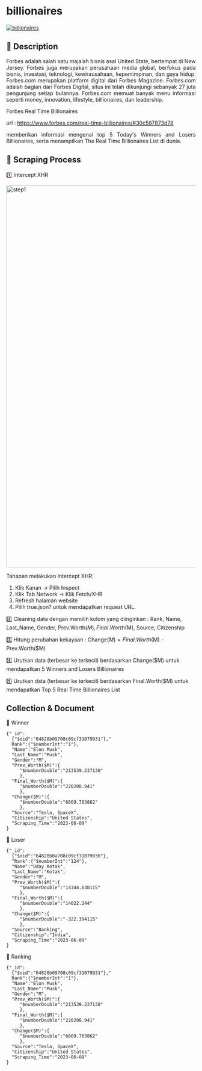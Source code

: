 # billionaires

[![billionaires](https://github.com/Merryanty/billionaires/actions/workflows/billionaires_scrape.yml/badge.svg)](https://github.com/Merryanty/billionaires/actions/workflows/billionaires_scrape.yml)

## :memo: Description

<div align="justify">
Forbes adalah salah satu majalah bisnis asal United State, bertempat di New Jersey. Forbes juga merupakan perusahaan media global, berfokus pada bisnis, investasi, teknologi, kewirausahaan, kepemimpinan, dan gaya hidup. Forbes.com merupakan platform digital dari Forbes Magazine. Forbes.com adalah bagian dari Forbes Digital, situs ini telah dikunjungi sebanyak 27 juta pengunjung setiap bulannya. Forbes.com memuat banyak menu informasi seperti money, innovation, lifestyle, billionaires, dan leadership.

 
Forbes Real Time Billionaires

url : https://www.forbes.com/real-time-billionaires/#30c587873d78

memberikan informasi mengenai top 5 Today's Winners and Losers Billionaires, serta menampilkan The Real Time Billionaires List di dunia.

</div>

## :repeat: Scraping Process

1️⃣ Intercept XHR

<img width="1016" alt="step1" src="https://github.com/Merryanty/billionaires/assets/111562115/272b2d33-d8e5-4beb-8cb0-e2e1ba84fa14">

Tahapan melakukan Intercept XHR:

1. Klik Kanan -> Pilih Inspect
2. Klik Tab Network -> Klik Fetch/XHR
3. Refresh halaman website
4. Pilih true.json? untuk mendapatkan request URL.

2️⃣ Cleaning data dengan memilih kolom yang diinginkan : Rank, Name, Last_Name, Gender, Prev.Worth($M), Final.Worth($M), Source, Citizenship

3️⃣ Hitung perubahan kekayaan : Change($M) = Final.Worth($M) - Prev.Worth($M)

4️⃣ Urutkan data (terbesar ke terkecil) berdasarkan Change($M) untuk mendapatkan 5 Winners and Losers Billionaires

5️⃣ Urutkan data (terbesar ke terkecil) berdasarkan Final.Worth($M) untuk mendapatkan Top 5 Real Time Billionaires List

## Collection & Document

:bookmark_tabs: Winner

```
{"_id":
  {"$oid":"64828b09708c09cf31079931"},"
  Rank":{"$numberInt":"1"},
  "Name":"Elon Musk",
  "Last_Name":"Musk",
  "Gender":"M",
  "Prev_Worth($M)":{
     "$numberDouble":"213539.237138"
     },
  "Final_Worth($M)":{
     "$numberDouble":"220208.941"
     },
  "Change($M)":{
     "$numberDouble":"6669.703862"
     },
  "Source":"Tesla, SpaceX",
  "Citizenship":"United States",
  "Scraping_Time":"2023-06-09"
}
```

:bookmark_tabs: Loser

```
{"_id":
  {"$oid":"64828b0a708c09cf31079936"},
  "Rank":{"$numberInt":"124"},
  "Name":"Uday Kotak",
  "Last_Name":"Kotak",
  "Gender":"M",
  "Prev_Worth($M)":{
     "$numberDouble":"14344.638115"
     },
  "Final_Worth($M)":{
     "$numberDouble":"14022.244"
     },
  "Change($M)":{
     "$numberDouble":"-322.394115"
     },
  "Source":"Banking",
  "Citizenship":"India",
  "Scraping_Time":"2023-06-09"
}
```

:bookmark_tabs: Ranking

```
{"_id":
  {"$oid":"64828b09708c09cf31079931"},"
  Rank":{"$numberInt":"1"},
  "Name":"Elon Musk",
  "Last_Name":"Musk",
  "Gender":"M",
  "Prev_Worth($M)":{
     "$numberDouble":"213539.237138"
     },
  "Final_Worth($M)":{
     "$numberDouble":"220208.941"
     },
  "Change($M)":{
     "$numberDouble":"6669.703862"
     },
  "Source":"Tesla, SpaceX",
  "Citizenship":"United States",
  "Scraping_Time":"2023-06-09"
}
```
